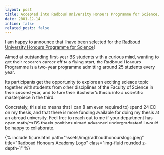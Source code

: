```yaml
---
layout: post
title: Accepted into Radboud University Honours Programme for Science.
date: 2001-12-14
inline: false
related_posts: false
---
```


I am happy to announce that I have been selected for the [Radboud University Honours Programme for Science](https://www.ru.nl/honoursacademy/bachelor/science/)! 

Aimed at outstanding first-year BS students with a curious mind, wanting to get their research career off to a flying start, the Radboud Honours Programme is a two-year programme admitting around 25 students every year. 

Its participants get the opportunity to explore an exciting science topic together with students from other disciplines of the Faculty of Science in their second year, and to turn their Bachelor’s thesis into a scientific masterpiece in the third. 

Concretely, this also means that I can (I am even required to) spend 24 EC on my thesis, and that there is more funding available for doing my thesis at an abroad university. Feel free to reach out to me if your department has open math/cs BS thesis positions aimed advanced undergraduates! I would be happy to collaborate.


<div class="row">
    <div class="col-sm mt-3 mt-md-0">
        {% include figure.html path="assets/img/radboudhonourslogo.jpeg" title="Radboud Honours Academy Logo" class="img-fluid rounded z-depth-1" %}
    </div>
</div>